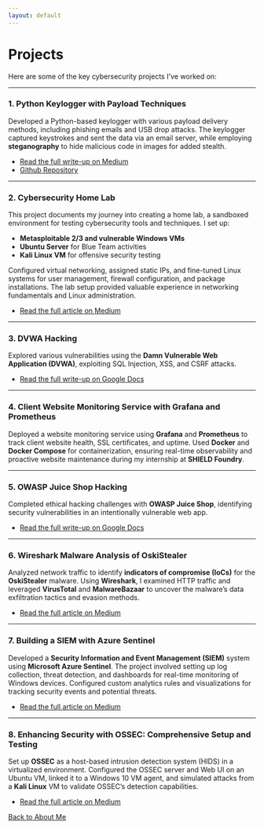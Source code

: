 ```yaml
---
layout: default
---
```


# Projects

Here are some of the key cybersecurity projects I've worked on:

---

### 1. **Python Keylogger with Payload Techniques**

Developed a Python-based keylogger with various payload delivery methods, including phishing emails and USB drop attacks. The keylogger captured keystrokes and sent the data via an email server, while employing **steganography** to hide malicious code in images for added stealth.  
- [Read the full write-up on Medium](https://medium.com/@seiferboado101/exploring-advanced-cybersecurity-techniques-my-keylogger-project-966ce2e310d9)  
- [Github Repository](https://github.com/Xei-pher/Python-Keylogger)

---

### 2. **Cybersecurity Home Lab**

This project documents my journey into creating a home lab, a sandboxed environment for testing cybersecurity tools and techniques. I set up:
- **Metasploitable 2/3 and vulnerable Windows VMs**
- **Ubuntu Server** for Blue Team activities
- **Kali Linux VM** for offensive security testing

Configured virtual networking, assigned static IPs, and fine-tuned Linux systems for user management, firewall configuration, and package installations. The lab setup provided valuable experience in networking fundamentals and Linux administration.  
- [Read the full article on Medium](https://medium.com/@seiferboado101/building-my-first-cybersecurity-home-lab-a-journey-into-networking-linux-configurations-and-cc2ffd9a762b)

---

### 3. **DVWA Hacking**

Explored various vulnerabilities using the **Damn Vulnerable Web Application (DVWA)**, exploiting SQL Injection, XSS, and CSRF attacks.  
- [Read the full write-up on Google Docs](https://docs.google.com/document/d/1spQaani_Yim1mr6mZuLNBMtGrXUjybJybZJnKVvWEAg/edit?usp=sharing)

---

### 4. **Client Website Monitoring Service with Grafana and Prometheus**

Deployed a website monitoring service using **Grafana** and **Prometheus** to track client website health, SSL certificates, and uptime. Used **Docker** and **Docker Compose** for containerization, ensuring real-time observability and proactive website maintenance during my internship at **SHIELD Foundry**.

---

### 5. **OWASP Juice Shop Hacking**

Completed ethical hacking challenges with **OWASP Juice Shop**, identifying security vulnerabilities in an intentionally vulnerable web app.  
- [Read the full write-up on Google Docs](https://docs.google.com/document/d/1QjhROyB7c9D9RwvVYzOvMfIyITKEc47xMU5rteW5kMc/edit?usp=sharing)

---

### 6. **Wireshark Malware Analysis of OskiStealer**

Analyzed network traffic to identify **indicators of compromise (IoCs)** for the **OskiStealer** malware. Using **Wireshark**, I examined HTTP traffic and leveraged **VirusTotal** and **MalwareBazaar** to uncover the malware’s data exfiltration tactics and evasion methods.  
- [Read the full article on Medium](https://medium.com/@seiferboado101/from-network-packets-to-malware-insights-analyzing-oskistealer-through-forensics-7f7a97191a08)

---

### 7. **Building a SIEM with Azure Sentinel**

Developed a **Security Information and Event Management (SIEM)** system using **Microsoft Azure Sentinel**. The project involved setting up log collection, threat detection, and dashboards for real-time monitoring of Windows devices. Configured custom analytics rules and visualizations for tracking security events and potential threats.  
- [Read the full article on Medium](https://medium.com/@seiferboado101/building-a-siem-with-threat-intelligence-using-microsoft-azure-sentinel-39f9c4ece87a)

---

### 8. **Enhancing Security with OSSEC: Comprehensive Setup and Testing**

Set up **OSSEC** as a host-based intrusion detection system (HIDS) in a virtualized environment. Configured the OSSEC server and Web UI on an Ubuntu VM, linked it to a Windows 10 VM agent, and simulated attacks from a **Kali Linux** VM to validate OSSEC’s detection capabilities.  
- [Read the full article on Medium](https://medium.com/@seiferboado101/enhancing-security-with-ossec-a-comprehensive-setup-and-testing-guide-f92822f287df)

[Back to About Me](./index.md)
